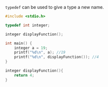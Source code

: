 ``typedef`` can be used to give a type a new name.

```c
#include <stdio.h>

typedef int integer;

integer displayFunction();

int main() {
	integer a = 19;
	printf("%d\n", a); //19
    printf("%d\n", displayFunction()); //4
}

integer displayFunction(){
    return 4;
}
```
